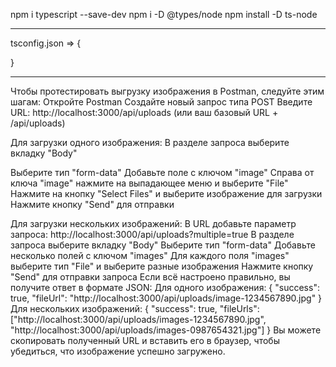 npm i typescript --save-dev
npm i -D @types/node
npm install -D ts-node

---

tsconfig.json =>
{

}

---

Чтобы протестировать выгрузку изображения в Postman, следуйте этим шагам:
Откройте Postman
Создайте новый запрос типа POST
Введите URL: http://localhost:3000/api/uploads (или ваш базовый URL + /api/uploads)

Для загрузки одного изображения:
В разделе запроса выберите вкладку "Body"

Выберите тип "form-data"
Добавьте поле с ключом "image"
Справа от ключа "image" нажмите на выпадающее меню и выберите "File"
Нажмите на кнопку "Select Files" и выберите изображение для загрузки
Нажмите кнопку "Send" для отправки 

Для загрузки нескольких изображений:
В URL добавьте параметр запроса: http://localhost:3000/api/uploads?multiple=true
В разделе запроса выберите вкладку "Body"
Выберите тип "form-data"
Добавьте несколько полей с ключом "images"
Для каждого поля "images" выберите тип "File" и выберите разные изображения
Нажмите кнопку "Send" для отправки запроса
Если всё настроено правильно, вы получите ответ в формате JSON:
Для одного изображения: { "success": true, "fileUrl": "http://localhost:3000/api/uploads/image-1234567890.jpg" }
Для нескольких изображений: { "success": true, "fileUrls": ["http://localhost:3000/api/uploads/images-1234567890.jpg", "http://localhost:3000/api/uploads/images-0987654321.jpg"] }
Вы можете скопировать полученный URL и вставить его в браузер, чтобы убедиться, что изображение успешно загружено.
